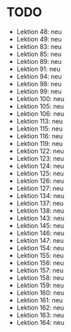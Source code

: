 # TODO

- Lektion 48: neu
- Lektion 49: neu
- Lektion 83: neu
- Lektion 85: neu
- Lektion 89: neu
- Lektion 91: neu
- Lektion 94: neu
- Lektion 98: neu
- Lektion 99: neu
- Lektion 100: neu
- Lektion 105: neu
- Lektion 106: neu
- Lektion 113: neu
- Lektion 115: neu
- Lektion 116: neu
- Lektion 119: neu
- Lektion 122: neu
- Lektion 123: neu
- Lektion 124: neu
- Lektion 125: neu
- Lektion 126: neu
- Lektion 127: neu
- Lektion 134: neu
- Lektion 137: neu
- Lektion 138: neu
- Lektion 143: neu
- Lektion 145: neu
- Lektion 146: neu
- Lektion 147: neu
- Lektion 154: neu
- Lektion 155: neu
- Lektion 156: neu
- Lektion 157: neu
- Lektion 158: neu
- Lektion 159: neu
- Lektion 160: neu
- Lektion 161: neu
- Lektion 162: neu
- Lektion 163: neu
- Lektion 164: neu
